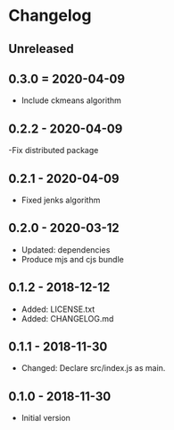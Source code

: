 # Changelog

## Unreleased

## 0.3.0 = 2020-04-09

- Include ckmeans algorithm

## 0.2.2 - 2020-04-09

-Fix distributed package

## 0.2.1 - 2020-04-09

- Fixed jenks algorithm

## 0.2.0 - 2020-03-12

- Updated: dependencies
- Produce mjs and cjs bundle

## 0.1.2 - 2018-12-12

- Added: LICENSE.txt
- Added: CHANGELOG.md

## 0.1.1 - 2018-11-30

- Changed: Declare src/index.js as main.

## 0.1.0 - 2018-11-30

- Initial version
